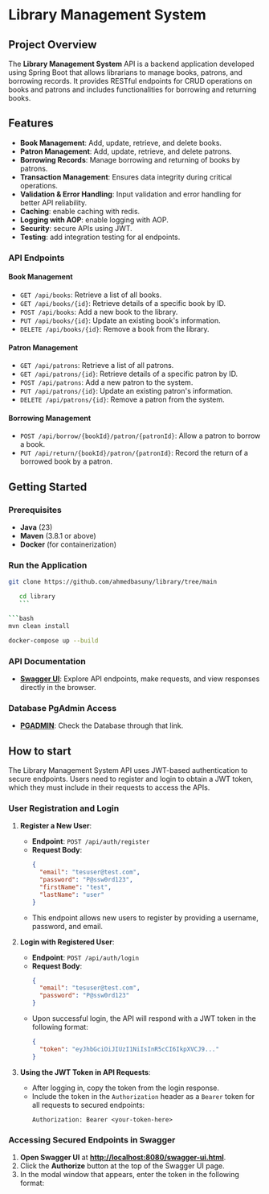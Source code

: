 # Library Management System

## Project Overview
The **Library Management System** API is a backend application developed using Spring Boot that allows librarians to manage books, patrons, and borrowing records. It provides RESTful endpoints for CRUD operations on books and patrons and includes functionalities for borrowing and returning books.

## Features
- **Book Management**: Add, update, retrieve, and delete books.
- **Patron Management**: Add, update, retrieve, and delete patrons.
- **Borrowing Records**: Manage borrowing and returning of books by patrons.
- **Transaction Management**: Ensures data integrity during critical operations.
- **Validation & Error Handling**: Input validation and error handling for better API reliability.
- **Caching**: enable caching with redis.
- **Logging with AOP**: enable logging with AOP.
- **Security**: secure APIs using JWT.
- **Testing**: add integration testing for al endpoints.

### API Endpoints
#### Book Management
- `GET /api/books`: Retrieve a list of all books.
- `GET /api/books/{id}`: Retrieve details of a specific book by ID.
- `POST /api/books`: Add a new book to the library.
- `PUT /api/books/{id}`: Update an existing book's information.
- `DELETE /api/books/{id}`: Remove a book from the library.

#### Patron Management
- `GET /api/patrons`: Retrieve a list of all patrons.
- `GET /api/patrons/{id}`: Retrieve details of a specific patron by ID.
- `POST /api/patrons`: Add a new patron to the system.
- `PUT /api/patrons/{id}`: Update an existing patron's information.
- `DELETE /api/patrons/{id}`: Remove a patron from the system.

#### Borrowing Management
- `POST /api/borrow/{bookId}/patron/{patronId}`: Allow a patron to borrow a book.
- `PUT /api/return/{bookId}/patron/{patronId}`: Record the return of a borrowed book by a patron.

## Getting Started
### Prerequisites
- **Java** (23)
- **Maven** (3.8.1 or above)
- **Docker** (for containerization)

### Run the Application
   ```bash
   git clone https://github.com/ahmedbasuny/library/tree/main
   ```
   ```bash
      cd library
      ```

   ```bash
   mvn clean install
   ```
   ```bash
   docker-compose up --build
   ```

### API Documentation
- **[Swagger UI](http://localhost:8080/swagger-ui.html)**: Explore API endpoints, make requests, and view responses directly in the browser.

### Database PgAdmin Access
- **[PGADMIN](http://localhost:5050)**: Check the Database through that link.


## How to start

The Library Management System API uses JWT-based authentication to secure endpoints. Users need to register and login to obtain a JWT token, which they must include in their requests to access the APIs.

### User Registration and Login
1. **Register a New User**:
   - **Endpoint**: `POST /api/auth/register`
   - **Request Body**:
     ```json
     {
       "email": "tesuser@test.com",
       "password": "P@ssw0rd123",
       "firstName": "test",
       "lastName": "user"
     }
     ```
   - This endpoint allows new users to register by providing a username, password, and email.

2. **Login with Registered User**:
   - **Endpoint**: `POST /api/auth/login`
   - **Request Body**:
     ```json
     {
       "email": "tesuser@test.com",
       "password": "P@ssw0rd123"
     }
     ```
   - Upon successful login, the API will respond with a JWT token in the following format:
     ```json
     {
       "token": "eyJhbGciOiJIUzI1NiIsInR5cCI6IkpXVCJ9..."
     }
     ```

3. **Using the JWT Token in API Requests**:
   - After logging in, copy the token from the login response.
   - Include the token in the `Authorization` header as a `Bearer` token for all requests to secured endpoints:
     ```
     Authorization: Bearer <your-token-here>
     ```

### Accessing Secured Endpoints in Swagger
1. **Open Swagger UI** at **[http://localhost:8080/swagger-ui.html](http://localhost:8080/swagger-ui.html)**.
2. Click the **Authorize** button at the top of the Swagger UI page.
3. In the modal window that appears, enter the token in the following format:
